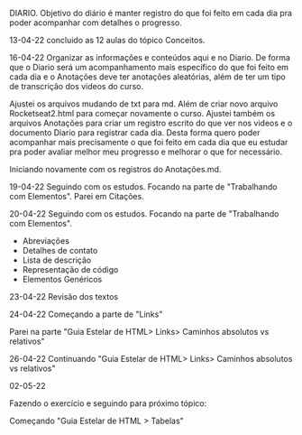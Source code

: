DIARIO. 
Objetivo do diário é manter registro do que foi feito em cada dia pra poder acompanhar com detalhes o progresso.

13-04-22
concluido as 12 aulas do tópico Conceitos.


16-04-22 
Organizar as informações e conteúdos aqui e no Diario. 
De forma que o Diario será um acompanhamento mais específico do que foi feito em cada dia 
e o Anotações deve ter anotações aleatórias, além de ter um tipo de transcrição dos videos do curso. 

Ajustei os arquivos mudando de txt para md. Além de criar novo arquivo Rocketseat2.html para começar novamente o curso. 
Ajustei também os arquivos Anotações para criar um registro escrito do que ver nos videos e o documento Diario para registrar cada dia. 
Desta forma quero poder acompanhar mais precisamente o que foi feito em cada dia que eu estudar pra poder avaliar melhor meu progresso e melhorar o que for necessário. 

Iniciando novamente com os registros do Anotações.md.

19-04-22 
Seguindo com os estudos. 
Focando na parte de "Trabalhando com Elementos".
Parei em Citações.


20-04-22 
Seguindo com os estudos.
Focando na parte de "Trabalhando com Elementos".
- Abreviações
- Detalhes de contato
- Lista de descrição
- Representação de código
- Elementos Genéricos


23-04-22 
Revisão dos textos 


24-04-22
Começando a parte de "Links"

Parei na parte "Guia Estelar de HTML> Links> Caminhos absolutos vs relativos"

26-04-22
Continuando "Guia Estelar de HTML> Links> Caminhos absolutos vs relativos"

02-05-22 

Fazendo o exercício e seguindo para próximo tópico:

Começando "Guia Estelar de HTML > Tabelas"










